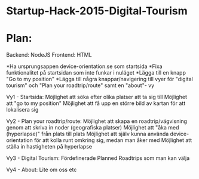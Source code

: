 # Startup-Hack-2015-Digital-Tourism
# Plan:

Backend: NodeJS 
Frontend: HTML

*Ha ursprungsappen device-orientation.se som startsida
*Fixa funktionalitet på startsidan som inte funkar i nuläget
*Lägga till en knapp "Go to my position"
*Lägga till några knappar/navigering till vyer för "digital tourism" och "Plan your roadtrip/route" samt en "about"- vy

Vy1 - Startsida: Möjlighet att söka efter olika platser att ta sig till
				 Möjlighet att "go to my position"
				 Möjlighet att få upp en större bild av kartan för att lokalisera sig

Vy2 - Plan your roadtrip/route:
				 Möjlighet att skapa en roadtrip/vägvisning genom att skriva in noder (geografiska platser)
				 Möjlighet att "åka med (hyperlapse)" från plats till plats
				 Möjlighet att själv kunna använda device-orientation för att kolla runt omkring sig, medan man åker med
				 Möjlighet att ställa in hastigheten på hyperlapse

Vy3 - Digital Tourism:
				 Fördefinerade Planned Roadtrips som man kan välja				 


Vy4 - About: 
				 Lite om oss etc
